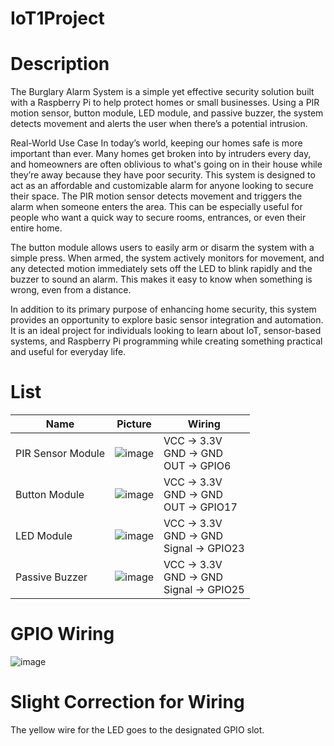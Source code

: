 # IoT1Project

# Description
The Burglary Alarm System is a simple yet effective security solution built with a Raspberry Pi to help protect homes or small businesses. Using a PIR motion sensor, button module, LED module, and passive buzzer, the system detects movement and alerts the user when there’s a potential intrusion.

Real-World Use Case
In today’s world, keeping our homes safe is more important than ever. Many homes get broken into by intruders every day, and homeowners are often oblivious to what's going on in their house while they’re away because they have poor security. This system is designed to act as an affordable and customizable alarm for anyone looking to secure their space. The PIR motion sensor detects movement and triggers the alarm when someone enters the area. This can be especially useful for people who want a quick way to secure rooms, entrances, or even their entire home.

The button module allows users to easily arm or disarm the system with a simple press. When armed, the system actively monitors for movement, and any detected motion immediately sets off the LED to blink rapidly and the buzzer to sound an alarm. This makes it easy to know when something is wrong, even from a distance.

In addition to its primary purpose of enhancing home security, this system provides an opportunity to explore basic sensor integration and automation. It is an ideal project for individuals looking to learn about IoT, sensor-based systems, and Raspberry Pi programming while creating something practical and useful for everyday life.

# List

| Name            | Picture                                                                                               | Wiring                                                                 |
|-----------------|-------------------------------------------------------------------------------------------------------|------------------------------------------------------------------------|
| PIR Sensor Module | ![image](https://github.com/user-attachments/assets/695fae26-0fac-402d-9f3b-8966f2cb2cb9) | VCC → 3.3V<br>GND → GND<br>OUT → GPIO6                                  |
| Button Module     | ![image](https://github.com/user-attachments/assets/9d1e5dfd-78dc-4904-9307-bc4751ba5fbb) | VCC → 3.3V <br>GND → GND<br>OUT → GPIO17                          |
| LED Module        | ![image](https://github.com/user-attachments/assets/3746c211-2c57-430b-b2c1-a0977adb7f35) | VCC → 3.3V<br>GND → GND<br>Signal → GPIO23                       |
| Passive Buzzer    | ![image](https://github.com/user-attachments/assets/5d8dd3fa-708a-4c24-80f5-501c47bfd825) | VCC → 3.3V <br>GND → GND<br>Signal → GPIO25                      |

# GPIO Wiring
![image](https://github.com/user-attachments/assets/963cb4b9-d79b-4993-9c85-9dd6813f2666)

# Slight Correction for Wiring

The yellow wire for the LED goes to the designated GPIO slot.
